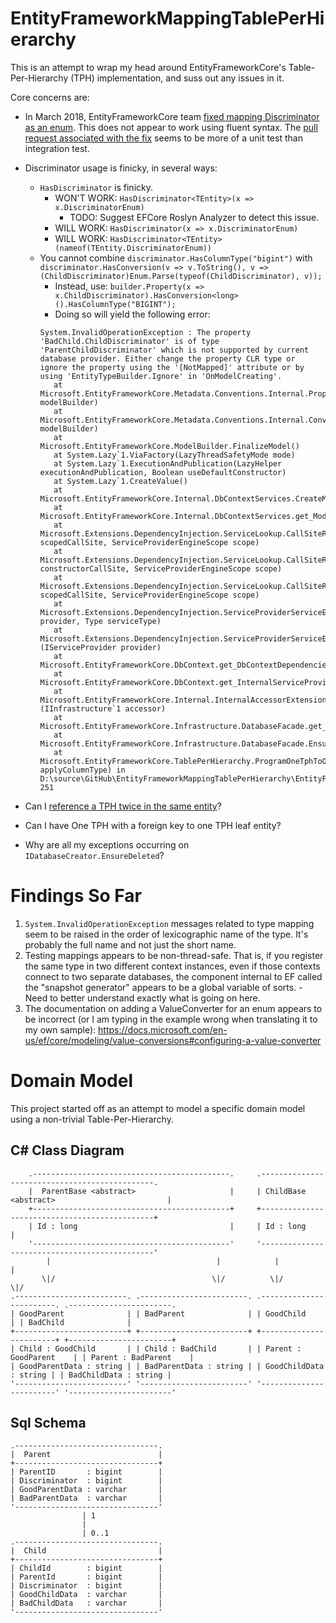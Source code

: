 # EntityFrameworkMappingTablePerHierarchy

This is an attempt to wrap my head around EntityFrameworkCore's Table-Per-Hierarchy (TPH) implementation, and suss out any issues in it.

Core concerns are:
- In March 2018, EntityFrameworkCore team [fixed mapping Discriminator as an enum](https://github.com/aspnet/EntityFrameworkCore/issues/11454).  This does not appear to work using fluent syntax.  The [pull request associated with the fix](https://github.com/aspnet/EntityFrameworkCore/commit/e6894d01230abec664b7461aa76464edeaada3e0) seems to be more of a unit test than integration test.
- Discriminator usage is finicky, in several ways:
    - `HasDiscriminator` is finicky.
        - WON'T WORK: `HasDiscriminator<TEntity>(x => x.DiscriminatorEnum)`
            - TODO: Suggest EFCore Roslyn Analyzer to detect this issue.
        - WILL WORK: `HasDiscriminator(x => x.DiscriminatorEnum)`
        - WILL WORK: `HasDiscriminator<TEntity>(nameof(TEntity.DiscriminatorEnum))`
    - You cannot combine `discriminator.HasColumnType("bigint")` with `discriminator.HasConversion(v => v.ToString(), v => (ChildDiscriminator)Enum.Parse(typeof(ChildDiscriminator), v));`
        - Instead, use: `builder.Property(x => x.ChildDiscriminator).HasConversion<long>().HasColumnType("BIGINT");`
        - Doing so will yield the following error:
        ```
        System.InvalidOperationException : The property 'BadChild.ChildDiscriminator' is of type 'ParentChildDiscriminator' which is not supported by current database provider. Either change the property CLR type or ignore the property using the '[NotMapped]' attribute or by using 'EntityTypeBuilder.Ignore' in 'OnModelCreating'.
           at Microsoft.EntityFrameworkCore.Metadata.Conventions.Internal.PropertyMappingValidationConvention.Apply(InternalModelBuilder modelBuilder)
           at Microsoft.EntityFrameworkCore.Metadata.Conventions.Internal.ConventionDispatcher.ImmediateConventionScope.OnModelBuilt(InternalModelBuilder modelBuilder)
           at Microsoft.EntityFrameworkCore.ModelBuilder.FinalizeModel()
           at System.Lazy`1.ViaFactory(LazyThreadSafetyMode mode)
           at System.Lazy`1.ExecutionAndPublication(LazyHelper executionAndPublication, Boolean useDefaultConstructor)
           at System.Lazy`1.CreateValue()
           at Microsoft.EntityFrameworkCore.Internal.DbContextServices.CreateModel()
           at Microsoft.EntityFrameworkCore.Internal.DbContextServices.get_Model()
           at Microsoft.Extensions.DependencyInjection.ServiceLookup.CallSiteRuntimeResolver.VisitScoped(ScopedCallSite scopedCallSite, ServiceProviderEngineScope scope)
           at Microsoft.Extensions.DependencyInjection.ServiceLookup.CallSiteRuntimeResolver.VisitConstructor(ConstructorCallSite constructorCallSite, ServiceProviderEngineScope scope)
           at Microsoft.Extensions.DependencyInjection.ServiceLookup.CallSiteRuntimeResolver.VisitScoped(ScopedCallSite scopedCallSite, ServiceProviderEngineScope scope)
           at Microsoft.Extensions.DependencyInjection.ServiceProviderServiceExtensions.GetRequiredService(IServiceProvider provider, Type serviceType)
           at Microsoft.Extensions.DependencyInjection.ServiceProviderServiceExtensions.GetRequiredService[T](IServiceProvider provider)
           at Microsoft.EntityFrameworkCore.DbContext.get_DbContextDependencies()
           at Microsoft.EntityFrameworkCore.DbContext.get_InternalServiceProvider()
           at Microsoft.EntityFrameworkCore.Internal.InternalAccessorExtensions.GetService[TService](IInfrastructure`1 accessor)
           at Microsoft.EntityFrameworkCore.Infrastructure.DatabaseFacade.get_DatabaseCreator()
           at Microsoft.EntityFrameworkCore.Infrastructure.DatabaseFacade.EnsureDeleted()
           at Microsoft.EntityFrameworkCore.TablePerHierarchy.ProgramOneTphToOneTph.One_TablePerHierarchy_To_One_TablePerHierarchy(Boolean applyColumnType) in D:\source\GitHub\EntityFrameworkMappingTablePerHierarchy\EntityFrameworkMappingTablePerHierarchy\EntityFrameworkMappingTablePerHierarchy\ProgramOneTphToOneTph.cs:line 251
        ```

- Can I [reference a TPH twice in the same entity](https://github.com/aspnet/EntityFrameworkCore/issues/5001)?
- Can I have One TPH with a foreign key to one TPH leaf entity?
- Why are all my exceptions occurring on `IDatabaseCreator.EnsureDeleted`?

# Findings So Far

1. `System.InvalidOperationException` messages related to type mapping seem to be raised in the order of lexicographic name of the type.  It's probably the full name and not just the short name.
2. Testing mappings appears to be non-thread-safe.  That is, if you register the same type in two different context instances, even if those contexts connect to two separate databases, the component internal to EF called the "snapshot generator" appears to be a global variable of sorts. - Need to better understand exactly what is going on here.
3. The documentation on adding a ValueConverter for an enum appears to be incorrect (or I am typing in the example wrong when translating it to my own sample): https://docs.microsoft.com/en-us/ef/core/modeling/value-conversions#configuring-a-value-converter

# Domain Model

This project started off as an attempt to model a specific domain model using a non-trivial Table-Per-Hierarchy.

## C# Class Diagram

```
    .--------------------------------------------.     .----------------------------------------------.
    |  ParentBase <abstract>                     |     | ChildBase <abstract>                         |
    +--------------------------------------------+     +----------------------------------------------+
    | Id : long                                  |     | Id : long                                    |
    '--------------------------------------------'     '----------------------------------------------'
        |                                     |            |                                      |
       \|/                                   \|/          \|/                                    \|/
.-------------------------. .------------------------. .------------------------. .-----------------------.
| GoodParent              | | BadParent              | | GoodChild              | | BadChild              |
+-------------------------+ +------------------------+ +------------------------+ +-----------------------+
| Child : GoodChild       | | Child : BadChild       | | Parent : GoodParent    | | Parent : BadParent    |
| GoodParentData : string | | BadParentData : string | | GoodChildData : string | | BadChildData : string |
'-------------------------' '------------------------' '------------------------' '-----------------------'
```

## Sql Schema

```
.--------------------------------.
|  Parent                        |
+--------------------------------+
| ParentID       : bigint        |
| Discriminator  : bigint        |
| GoodParentData : varchar       |
| BadParentData  : varchar       |
'--------------------------------'
                | 1
                |
                | 0..1
.--------------------------------.
|  Child                         |
+--------------------------------+
| ChildId        : bigint        |
| ParentId       : bigint        |
| Discriminator  : bigint        |
| GoodChildData  : varchar       |
| BadChildData   : varchar       |
'--------------------------------'                                                         
```

